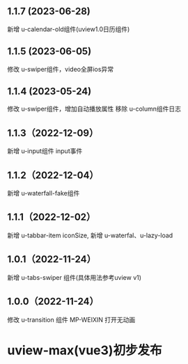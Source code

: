 ## 1.1.7 (2023-06-28)
新增 u-calendar-old组件(uview1.0日历组件)
## 1.1.5 (2023-06-05)
修改 u-swiper组件，video全屏ios异常
## 1.1.4 (2023-05-24)
修改 u-swiper组件，增加自动播放属性
移除 u-column组件日志
## 1.1.3（2022-12-09）
新增 u-input组件 input事件
## 1.1.2（2022-12-04）
新增 u-waterfall-fake组件
## 1.1.1（2022-12-02）
新增 u-tabbar-item iconSize, 新增 u-waterfal、u-lazy-load
## 1.0.1（2022-11-24）
新增 u-tabs-swiper 组件(具体用法参考uview v1)
## 1.0.0（2022-11-24）
修改 u-transition 组件 MP-WEIXIN 打开无动画
# uview-max(vue3)初步发布
